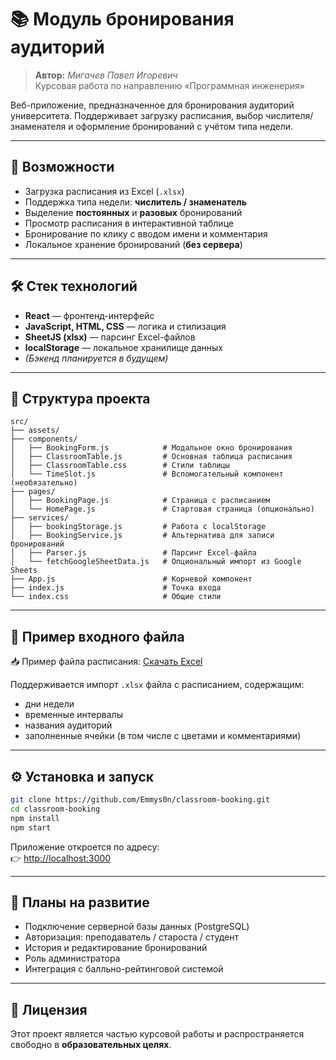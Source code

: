 
# 📚 Модуль бронирования аудиторий

> **Автор:** *Мигачев Павел Игоревич*  
> Курсовая работа по направлению «Программная инженерия»

Веб-приложение, предназначенное для бронирования аудиторий университета. Поддерживает загрузку расписания, выбор числителя/знаменателя и оформление бронирований с учётом типа недели.

---

## 🚀 Возможности

- Загрузка расписания из Excel (`.xlsx`)
- Поддержка типа недели: **числитель / знаменатель**
- Выделение **постоянных** и **разовых** бронирований
- Просмотр расписания в интерактивной таблице
- Бронирование по клику с вводом имени и комментария
- Локальное хранение бронирований (**без сервера**)

---

## 🛠 Стек технологий

- **React** — фронтенд-интерфейс
- **JavaScript, HTML, CSS** — логика и стилизация
- **SheetJS (xlsx)** — парсинг Excel-файлов
- **localStorage** — локальное хранилище данных
- _(Бэкенд планируется в будущем)_

---

## 📂 Структура проекта

```
src/
├── assets/
├── components/
│   ├── BookingForm.js            # Модальное окно бронирования
│   ├── ClassroomTable.js         # Основная таблица расписания
│   ├── ClassroomTable.css        # Стили таблицы
│   └── TimeSlot.js               # Вспомогательный компонент (необязательно)
├── pages/
│   ├── BookingPage.js            # Страница с расписанием
│   └── HomePage.js               # Стартовая страница (опционально)
├── services/
│   ├── bookingStorage.js         # Работа с localStorage
│   ├── BookingService.js         # Альтернатива для записи бронирований
│   ├── Parser.js                 # Парсинг Excel-файла
│   └── fetchGoogleSheetData.js   # Опциональный импорт из Google Sheets
├── App.js                        # Корневой компонент
├── index.js                      # Точка входа
└── index.css                     # Общие стили
```

---

## 🧪 Пример входного файла

📥 Пример файла расписания:
[Скачать Excel](./public/Аудитории%20РасписаниеФКН_весенний%20семестр2024-2025%20(Копия).xlsx)

Поддерживается импорт `.xlsx` файла с расписанием, содержащим:

- дни недели
- временные интервалы
- названия аудиторий
- заполненные ячейки (в том числе с цветами и комментариями)

---

## ⚙️ Установка и запуск

```bash
git clone https://github.com/Emmys0n/classroom-booking.git
cd classroom-booking
npm install
npm start
```

Приложение откроется по адресу:  
👉 [http://localhost:3000](http://localhost:3000)

---

## 🧭 Планы на развитие

- Подключение серверной базы данных (PostgreSQL)
- Авторизация: преподаватель / староста / студент
- История и редактирование бронирований
- Роль администратора
- Интеграция с балльно-рейтинговой системой

---

## 📄 Лицензия

Этот проект является частью курсовой работы и распространяется свободно в **образовательных целях**.
